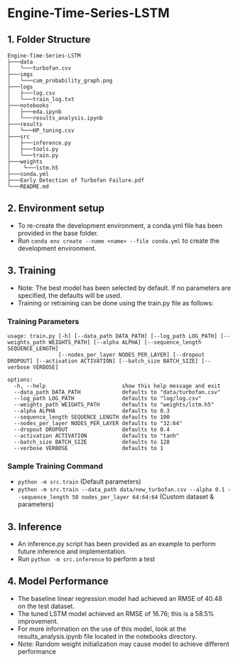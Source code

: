# Engine-Time-Series-LSTM

## 1. Folder Structure

```
Engine-Time-Series-LSTM
├───data
│   └───turbofan.csv
├───imgs
│   └───cum_probability_graph.png
├───logs
│   ├───log.csv
│   └───train_log.txt
├───notebooks
│   ├───eda.ipynb
│   └───results_analysis.ipynb
├───results
│   └───HP_tuning.csv
├───src
│   ├───inference.py
│   ├───tools.py
│   └───train.py
├───weights
│    └───lstm.h5
├───conda.yml
├───Early Detection of Turbofan Failure.pdf
└───README.md
```

## 2. Environment setup

- To re-create the development environment, a conda.yml file has been provided in the base folder. 
- Run `conda env create --name <name> --file conda.yml` to create the development environment.

## 3. Training

- Note: The best model has been selected by default. If no parameters are specified, the defaults will be used.
- Training or retraining can be done using the train.py file as follows:

### Training Parameters

```
usage: train.py [-h] [--data_path DATA_PATH] [--log_path LOG_PATH] [--weights_path WEIGHTS_PATH] [--alpha ALPHA] [--sequence_length SEQUENCE_LENGTH]
                [--nodes_per_layer NODES_PER_LAYER] [--dropout DROPOUT] [--activation ACTIVATION] [--batch_size BATCH_SIZE] [--verbose VERBOSE]

options:
  -h, --help                        show this help message and exit
  --data_path DATA_PATH             defaults to "data/turbofan.csv"
  --log_path LOG_PATH               defaults to "log/log.csv"
  --weights_path WEIGHTS_PATH       defaults to "weights/lstm.h5"
  --alpha ALPHA                     defaults to 0.3
  --sequence_length SEQUENCE_LENGTH defaults to 100
  --nodes_per_layer NODES_PER_LAYER defaults to "32:64"
  --dropout DROPOUT                 defaults to 0.4
  --activation ACTIVATION           defaults to "tanh"
  --batch_size BATCH_SIZE           defaults to 128
  --verbose VERBOSE                 defaults to 1
```

### Sample Training Command

- `python -m src.train` (Default parameters)
- `python -m src.train --data_path data/new_turbofan.csv --alpha 0.1 --sequence_length 50 nodes_per_layer 64:64:64` (Custom dataset & parameters)

## 3. Inference

- An inference.py script has been provided as an example to perform future inference and implementation.
- Run `python -m src.inference` to perform a test

## 4. Model Performance

- The baseline linear regression model had achieved an RMSE of 40.48 on the test dataset.
- The tuned LSTM model achieved an RMSE of 16.76; this is a 58.5% improvement. 
- For more information on the use of this model, look at the results_analysis.ipynb file located in the notebooks directory.
- Note: Random weight initialization may cause model to achieve different performance
